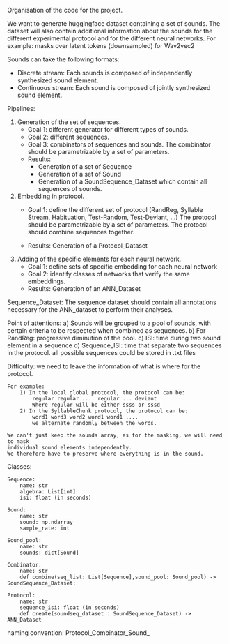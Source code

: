 Organisation of the code for the project.

We want to generate huggingface dataset containing a set of sounds.
The dataset will also contain additional information about the sounds 
for the different experimental protocol and for the different neural networks.
For example: masks over latent tokens (downsampled) for Wav2vec2

Sounds can take the following formats:
- Discrete stream:
    Each sounds is composed of independently synthesized sound element.
- Continuous stream:
    Each sound is composed of jointly synthesized sound element.

Pipelines:
   1) Generation of the set of sequences.
      - Goal 1: different generator for different types of sounds.
      - Goal 2: different sequences.
      - Goal 3: combinators of sequences and sounds.
           The combinator should be parametrizable by a set of parameters.
      - Results:
           - Generation of a set of Sequence
           - Generation of a set of Sound
           - Generation of a SoundSequence_Dataset which contain all sequences of sounds.
   2) Embedding in protocol.
      - Goal 1: define the different set of protocol 
        (RandReg, Syllable Stream, Habituation, Test-Random, Test-Deviant, ...)
           The protocol should be parametrizable by a set of parameters.
           The protocol should combine sequences together.
      
      - Results: Generation of a Protocol_Dataset
   3) Adding of the specific elements for each neural network.
      - Goal 1: define sets of specific embedding for each neural network
      - Goal 2: identify classes of networks that verify the same embeddings.
      - Results: Generation of an ANN_Dataset 
   
Sequence_Dataset:
    The sequence dataset should contain all annotations necessary for the ANN_dataset to perform their analyses.

Point of attentions:
    a) Sounds will be grouped to a pool of sounds, with certain criteria to be respected when combined as sequences.
    b) For RandReg: progressive diminution of the pool.
    c) ISI: time during two sound element in a sequence
    d) Sequence_ISI: time that separate two sequences in the protocol.
all possible sequences could be stored in .txt files

Difficulty: 
    we need to leave the information of what is where for the protocol. 

    For example:
        1) In the local global protocol, the protocol can be:
            regular regular .... regular ... deviant 
            Where regular will be either ssss or sssd
        2) In the SyllableChunk protocol, the protocol can be:
            word1 word3 word2 word1 word1 .... 
            we alternate randomly between the words. 
    
    We can't just keep the sounds array, as for the masking, we will need to mask 
    individual sound elements independently.
    We therefore have to preserve where everything is in the sound.

Classes:

    Sequence:
        name: str
        algebra: List[int]
        isi: float (in seconds)

    Sound:
        name: str
        sound: np.ndarray
        sample_rate: int

    Sound_pool:
        name: str
        sounds: dict[Sound]

    Combinator:
        name: str
        def combine(seq_list: List[Sequence],sound_pool: Sound_pool) -> SoundSequence_Dataset:

    Protocol:
        name: str
        sequence_isi: float (in seconds)
        def create(soundseq_dataset : SoundSequence_Dataset) -> ANN_Dataset

            

naming convention:
    Protocol_Combinator_Sound_